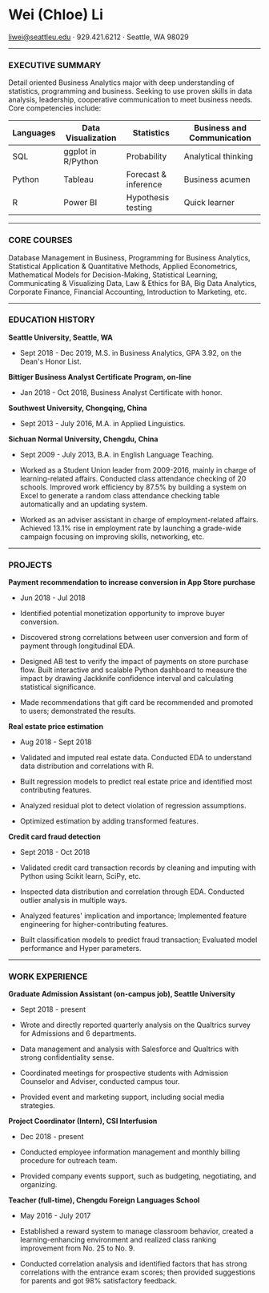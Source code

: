 Wei (Chloe) Li
==============

<liwei@seattleu.edu> · 929.421.6212 · Seattle, WA 98029

------------------------------------------------------------------------

### EXECUTIVE SUMMARY

Detail oriented Business Analytics major with deep understanding of statistics, programming and business. Seeking to use proven skills in data analysis, leadership, cooperative communication to meet business needs. Core competencies include:

| Languages | Data Visualization | Statistics          | Business and Communication |
|-----------|--------------------|---------------------|----------------------------|
| SQL       | ggplot in R/Python | Probability         | Analytical thinking        |
| Python    | Tableau            | Forecast & inference | Business acumen            |
| R         | Power BI           | Hypothesis testing  | Quick learner              |

------------------------------------------------------------------------

### CORE COURSES

Database Management in Business, Programming for Business Analytics, Statistical Application & Quantitative Methods, Applied Econometrics, Mathematical Models for Decision-Making, Statistical Learning, Communicating & Visualizing Data, Law & Ethics for BA, Big Data Analytics, Corporate Finance, Financial Accounting, Introduction to Marketing, etc.

------------------------------------------------------------------------

### EDUCATION HISTORY

**Seattle University, Seattle, WA**

-   Sept 2018 - Dec 2019, M.S. in Business Analytics, GPA 3.92, on the Dean's Honor List.

**Bittiger Business Analyst Certificate Program, on-line**

-   Jan 2018 - Oct 2018, Business Analyst Certificate with honor.

**Southwest University, Chongqing, China**

-   Sept 2013 - July 2016, M.A. in Applied Linguistics.

**Sichuan Normal University, Chengdu, China**

-   Sept 2009 - July 2013, B.A. in English Language Teaching.

-   Worked as a Student Union leader from 2009-2016, mainly in charge of learning-related affairs. Conducted class attendance checking of 20 schools. Improved work efficiency by 87.5% by building a system on Excel to generate a random class attendance checking table automatically and an updating system.

-   Worked as an adviser assistant in charge of employment-related affairs. Achieved 13.1% rise in employment rate by launching a grade-wide campaign focusing on improving skills, networking, etc.

------------------------------------------------------------------------

### PROJECTS

**Payment recommendation to increase conversion in App Store purchase**

-   Jun 2018 - Jul 2018

-   Identified potential monetization opportunity to improve buyer conversion.

-   Discovered strong correlations between user conversion and form of payment through longitudinal EDA.

-   Designed AB test to verify the impact of payments on store purchase flow. Built interactive and scalable Python dashboard to measure the impact by drawing Jackknife confidence interval and calculating statistical significance.

-   Made recommendations that gift card be recommended and promoted to users; demonstrated the results.

**Real estate price estimation**

-   Aug 2018 - Sept 2018

-   Validated and imputed real estate data. Conducted EDA to understand data distribution and correlations with R.

-   Built regression models to predict real estate price and identified most contributing features.

-   Analyzed residual plot to detect violation of regression assumptions.

-   Optimized estimation by adding transformed features.

**Credit card fraud detection**

-   Sept 2018 - Oct 2018

-   Validated credit card transaction records by cleaning and imputing with Python using Scikit learn, SciPy, etc.

-   Inspected data distribution and correlation through EDA. Conducted outlier analysis in multiple ways.

-   Analyzed features' implication and importance; Implemented feature engineering for higher-contributing features.

-   Built classification models to predict fraud transaction; Evaluated model performance and Hyper parameters.

------------------------------------------------------------------------

### WORK EXPERIENCE

**Graduate Admission Assistant (on-campus job), Seattle University**

-   Sept 2018 - present

-   Wrote and directly reported quarterly analysis on the Qualtrics survey for Admissions and 6 departments.

-   Data management and analysis with Salesforce and Qualtrics with strong confidentiality sense.

-   Coordinated meetings for prospective students with Admission Counselor and Adviser, conducted campus tour.

-   Provided event and marketing support, including social media strategies.

**Project Coordinator (Intern), CSI Interfusion**

-   Dec 2018 - present

-   Conducted employee information management and monthly billing procedure for outreach team.

-   Provided company events support, such as budgeting, negotiating, and organizing.

**Teacher (full-time), Chengdu Foreign Languages School**

-   May 2016 - July 2017

-   Established a reward system to manage classroom behavior, created a learning-enhancing environment and realized class ranking improvement from No. 25 to No. 9.

-   Conducted correlation analysis and identified factors that has strong correlations with the entrance exam scores; then provided suggestions for parents and got 98% satisfactory feedback.
